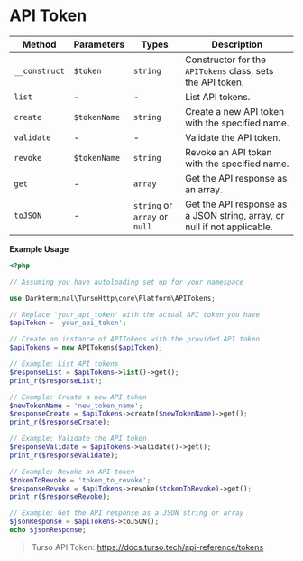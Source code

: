# API Token

| Method      | Parameters                | Types           | Description                                                        |
|-------------|---------------------------|-----------------|--------------------------------------------------------------------|
| `__construct`| `$token`          | `string`        | Constructor for the `APITokens` class, sets the API token.         |
| `list`      | -                         | -               | List API tokens.                                                  |
| `create`    | `$tokenName`      | `string`        | Create a new API token with the specified name.                   |
| `validate`  | -                         | -               | Validate the API token.                                           |
| `revoke`    | `$tokenName`      | `string`        | Revoke an API token with the specified name.                       |
| `get`       | -                         | `array`         | Get the API response as an array.                                  |
| `toJSON`    | -                         | `string` or `array` or `null` | Get the API response as a JSON string, array, or null if not applicable. |

**Example Usage**

```php
<?php

// Assuming you have autoloading set up for your namespace

use Darkterminal\TursoHttp\core\Platform\APITokens;

// Replace 'your_api_token' with the actual API token you have
$apiToken = 'your_api_token';

// Create an instance of APITokens with the provided API token
$apiTokens = new APITokens($apiToken);

// Example: List API tokens
$responseList = $apiTokens->list()->get();
print_r($responseList);

// Example: Create a new API token
$newTokenName = 'new_token_name';
$responseCreate = $apiTokens->create($newTokenName)->get();
print_r($responseCreate);

// Example: Validate the API token
$responseValidate = $apiTokens->validate()->get();
print_r($responseValidate);

// Example: Revoke an API token
$tokenToRevoke = 'token_to_revoke';
$responseRevoke = $apiTokens->revoke($tokenToRevoke)->get();
print_r($responseRevoke);

// Example: Get the API response as a JSON string or array
$jsonResponse = $apiTokens->toJSON();
echo $jsonResponse;

```

> Turso API Token: https://docs.turso.tech/api-reference/tokens
